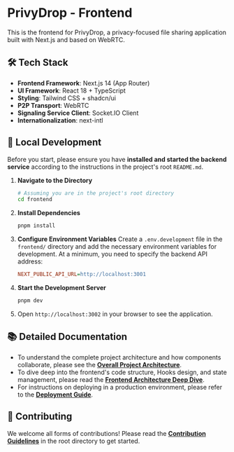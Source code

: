 # PrivyDrop - Frontend

This is the frontend for PrivyDrop, a privacy-focused file sharing application built with Next.js and based on WebRTC.

## 🛠️ Tech Stack

- **Frontend Framework**: Next.js 14 (App Router)
- **UI Framework**: React 18 + TypeScript
- **Styling**: Tailwind CSS + shadcn/ui
- **P2P Transport**: WebRTC
- **Signaling Service Client**: Socket.IO Client
- **Internationalization**: next-intl

## 🚀 Local Development

Before you start, please ensure you have **installed and started the backend service** according to the instructions in the project's root `README.md`.

1.  **Navigate to the Directory**
    ```bash
    # Assuming you are in the project's root directory
    cd frontend
    ```
2.  **Install Dependencies**
    ```bash
    pnpm install
    ```
3.  **Configure Environment Variables**
    Create a `.env.development` file in the `frontend/` directory and add the necessary environment variables for development. At a minimum, you need to specify the backend API address:
    ```ini
    NEXT_PUBLIC_API_URL=http://localhost:3001
    ```
4.  **Start the Development Server**
    ```bash
    pnpm dev
    ```
5.  Open `http://localhost:3002` in your browser to see the application.

## 📚 Detailed Documentation

- To understand the complete project architecture and how components collaborate, please see the [**Overall Project Architecture**](../docs/ARCHITECTURE.md).
- To dive deep into the frontend's code structure, Hooks design, and state management, please read the [**Frontend Architecture Deep Dive**](../docs/FRONTEND_ARCHITECTURE.md).
- For instructions on deploying in a production environment, please refer to the [**Deployment Guide**](../docs/DEPLOYMENT.md).

## 🤝 Contributing

We welcome all forms of contributions! Please read the [**Contribution Guidelines**](../.github/CONTRIBUTING.md) in the root directory to get started.

